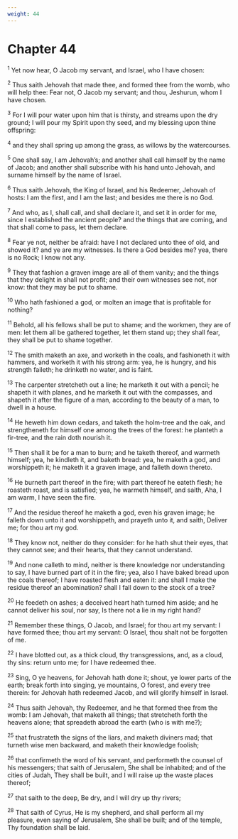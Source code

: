 ```yaml
---
weight: 44
---
```


# Chapter 44

<sup>1</sup> Yet now hear, O Jacob my servant, and Israel, who I have chosen: 

<sup>2</sup> Thus saith Jehovah that made thee, and formed thee from the womb, who will help thee: Fear not, O Jacob my servant; and thou, Jeshurun, whom I have chosen. 

<sup>3</sup> For I will pour water upon him that is thirsty, and streams upon the dry ground; I will pour my Spirit upon thy seed, and my blessing upon thine offspring: 

<sup>4</sup> and they shall spring up among the grass, as willows by the watercourses. 

<sup>5</sup> One shall say, I am Jehovah’s; and another shall call himself by the name of Jacob; and another shall subscribe with his hand unto Jehovah, and surname himself by the name of Israel. 

<sup>6</sup> Thus saith Jehovah, the King of Israel, and his Redeemer, Jehovah of hosts: I am the first, and I am the last; and besides me there is no God. 

<sup>7</sup> And who, as I, shall call, and shall declare it, and set it in order for me, since I established the ancient people? and the things that are coming, and that shall come to pass, let them declare. 

<sup>8</sup> Fear ye not, neither be afraid: have I not declared unto thee of old, and showed it? and ye are my witnesses. Is there a God besides me? yea, there is no Rock; I know not any. 

<sup>9</sup> They that fashion a graven image are all of them vanity; and the things that they delight in shall not profit; and their own witnesses see not, nor know: that they may be put to shame. 

<sup>10</sup> Who hath fashioned a god, or molten an image that is profitable for nothing? 

<sup>11</sup> Behold, all his fellows shall be put to shame; and the workmen, they are of men: let them all be gathered together, let them stand up; they shall fear, they shall be put to shame together. 

<sup>12</sup> The smith maketh an axe, and worketh in the coals, and fashioneth it with hammers, and worketh it with his strong arm: yea, he is hungry, and his strength faileth; he drinketh no water, and is faint. 

<sup>13</sup> The carpenter stretcheth out a line; he marketh it out with a pencil; he shapeth it with planes, and he marketh it out with the compasses, and shapeth it after the figure of a man, according to the beauty of a man, to dwell in a house. 

<sup>14</sup> He heweth him down cedars, and taketh the holm-tree and the oak, and strengtheneth for himself one among the trees of the forest: he planteth a fir-tree, and the rain doth nourish it. 

<sup>15</sup> Then shall it be for a man to burn; and he taketh thereof, and warmeth himself; yea, he kindleth it, and baketh bread: yea, he maketh a god, and worshippeth it; he maketh it a graven image, and falleth down thereto. 

<sup>16</sup> He burneth part thereof in the fire; with part thereof he eateth flesh; he roasteth roast, and is satisfied; yea, he warmeth himself, and saith, Aha, I am warm, I have seen the fire. 

<sup>17</sup> And the residue thereof he maketh a god, even his graven image; he falleth down unto it and worshippeth, and prayeth unto it, and saith, Deliver me; for thou art my god. 

<sup>18</sup> They know not, neither do they consider: for he hath shut their eyes, that they cannot see; and their hearts, that they cannot understand. 

<sup>19</sup> And none calleth to mind, neither is there knowledge nor understanding to say, I have burned part of it in the fire; yea, also I have baked bread upon the coals thereof; I have roasted flesh and eaten it: and shall I make the residue thereof an abomination? shall I fall down to the stock of a tree? 

<sup>20</sup> He feedeth on ashes; a deceived heart hath turned him aside; and he cannot deliver his soul, nor say, Is there not a lie in my right hand? 

<sup>21</sup> Remember these things, O Jacob, and Israel; for thou art my servant: I have formed thee; thou art my servant: O Israel, thou shalt not be forgotten of me. 

<sup>22</sup> I have blotted out, as a thick cloud, thy transgressions, and, as a cloud, thy sins: return unto me; for I have redeemed thee. 

<sup>23</sup> Sing, O ye heavens, for Jehovah hath done it; shout, ye lower parts of the earth; break forth into singing, ye mountains, O forest, and every tree therein: for Jehovah hath redeemed Jacob, and will glorify himself in Israel. 

<sup>24</sup> Thus saith Jehovah, thy Redeemer, and he that formed thee from the womb: I am Jehovah, that maketh all things; that stretcheth forth the heavens alone; that spreadeth abroad the earth (who is with me?); 

<sup>25</sup> that frustrateth the signs of the liars, and maketh diviners mad; that turneth wise men backward, and maketh their knowledge foolish; 

<sup>26</sup> that confirmeth the word of his servant, and performeth the counsel of his messengers; that saith of Jerusalem, She shall be inhabited; and of the cities of Judah, They shall be built, and I will raise up the waste places thereof; 

<sup>27</sup> that saith to the deep, Be dry, and I will dry up thy rivers; 

<sup>28</sup> That saith of Cyrus, He is my shepherd, and shall perform all my pleasure, even saying of Jerusalem, She shall be built; and of the temple, Thy foundation shall be laid. 


